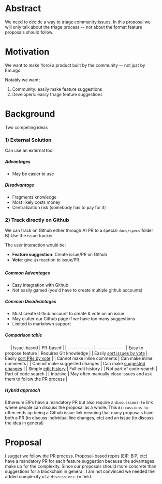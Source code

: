 # Abstract

We need to decide a way to triage community issues. In this proposal we will only talk about the triage process -- not about the format feature proposals should follow.

# Motivation

We want to make Yoroi a product built by the community -- not just by Emurgo. 

Notably we want:
1) Community: easily make feature suggestions
1) Developers: easily triage feature suggestions


# Background

Two competing ideas
### 1) External Solution

Can use an external tool

##### Advantages
- May be easier to use

##### Disadvantage 
- Fragments knowledge
- Most likely costs money
- Centralization risk (somebody has to pay for it)

### 2) Track directly on Github

We can track on Github either through 
A) PR to a special `docs/specs` folder
B) Use the issue tracker

The user interaction would be:
- **Feature suggestion**: Create issue/PR on Github
- **Vote**: give 👍 reaction to issue/PR

##### Common Advantages
- Easy integration with Github 
- Not easily gamed (you'd have to create multiple github accounts)

##### Common Disadvantages
- Must create Github account to create & vote on an issue.
- May clutter our Github page if we have too many suggestions
- Limited to markdown support

##### Comparison table
　
| Issue-based  | PR-based |
| ------------- | ------------- |
| Easy to propose feature  | Requires Git knowledge  |
| Easily [sort issues by vote](https://github.com/Emurgo/yoroi-frontend/issues?q=is%3Aissue+is%3Aopen+sort%3Areactions-%2B1-desc+label%3A%22new+scenario+%28desired%29%22) | Easily [sort PRs by vote](https://github.com/Emurgo/yoroi-frontend/issues?q=is%3Aissue+is%3Aopen+sort%3Areactions-%2B1-desc+label%3A%22new+scenario+%28desired%29%22) |
| Cannot make inline comments | Can make inline comments |
| Cannot make suggested changes | Can make [suggested changes](https://help.github.com/articles/incorporating-feedback-in-your-pull-request/#applying-a-suggested-change) |
| Simple [edit history](https://help.github.com/articles/tracking-changes-in-a-comment/) | Full edit history |
| Not part of code-search | Part of code search |
| Intuitive | May often manually close issues and ask them to follow the PR process | 

##### Hybrid approach

Ethereum EIPs have a mandatory PR but also require a `discussions-to` link where people can discuss the proposal as a whole. This `discussions-to` often ends up being a Github issue link meaning that many proposals have both a PR (to discuss individual line changes, etc) and an issue (to discuss the idea in general)

# Proposal

I sugget we follow the PR process. Proposal-based repos (EIP, BIP, etc) have a mandatory PR for each feature suggestion because the advantages make up for the complexity. Since our proposals should more concrete than suggestions for a blockchain in general, I am not convinced we needed the added complexity of a `discussions-to` field.